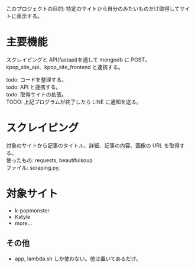 このプロジェクトの目的: 特定のサイトから自分のみたいものだけ取得してサイトに表示する。

# 主要機能

スクレイピングと API(fastapi)を通して mongodb に POST。\
kpop_site_api、kpop_site_frontend と連携する。

todo: コードを整理する。\
todo: API と連携する。\
todo: 取得サイトの拡張。 \
TODO: 上記プログラムが終了したら LINE に通知を送る。

# スクレイピング

対象のサイトから記事のタイトル、詳細、記事の内容、画像の URL を取得する。\
使ったもの: requests, beautifulsoup\
ファイル: scraping.py,

# 対象サイト

- k-popmonster
- Kstyle
- more...

## その他

- app, lambda.sh しか使わない。他は置いてあるだけ。
